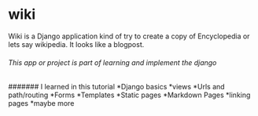 # wiki

Wiki is a Django application kind of try to create a copy of Encyclopedia or lets say wikipedia. It looks like a blogpost.

###### This app or project is part of  learning and implement the django

####### I learned in this tutorial
*Django basics
*views
*Urls and path/routing
*Forms
*Templates
*Static pages
*Markdown Pages
*linking pages
*maybe more
